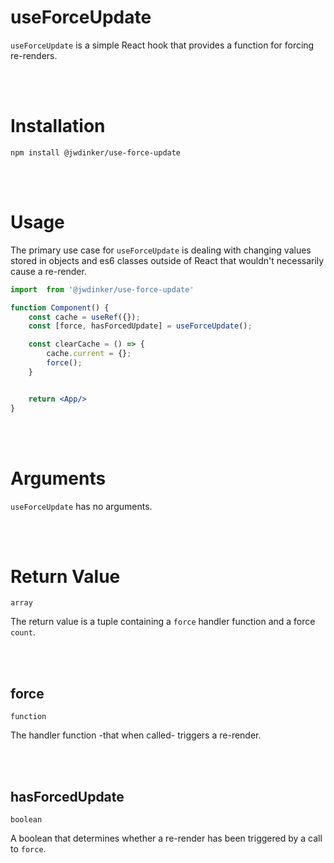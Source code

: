 # useForceUpdate

`useForceUpdate` is a simple React hook that provides a function for forcing re-renders.

<br><br>

# Installation

```
npm install @jwdinker/use-force-update
```

<br><br>

# Usage

The primary use case for `useForceUpdate` is dealing with changing values stored in objects and es6 classes outside of React that wouldn't necessarily cause a re-render.

```jsx
import  from '@jwdinker/use-force-update'

function Component() {
	const cache = useRef({});
	const [force, hasForcedUpdate] = useForceUpdate();

	const clearCache = () => {
		cache.current = {};
		force();
	}


	return <App/>
}
```

<br><br>

# Arguments

`useForceUpdate` has no arguments.

<br><br>

# Return Value

`array`

The return value is a tuple containing a `force` handler function and a force `count`.

<br><br>

## force

`function`

The handler function -that when called- triggers a re-render.

<br><br>

## hasForcedUpdate

`boolean`

A boolean that determines whether a re-render has been triggered by a call to `force`.
